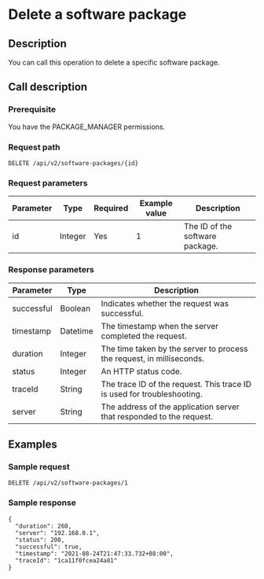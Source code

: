 Delete a software package 
==============================================



Description 
--------------------------------

You can call this operation to delete a specific software package.

Call description 
-------------------------------------

### Prerequisite 

You have the PACKAGE_MANAGER permissions.

### Request path 

`DELETE /api/v2/software-packages/{id}`

### Request parameters 



| Parameter |  Type   | Required | Example value |           Description           |
|-----------|---------|----------|---------------|---------------------------------|
| id        | Integer | Yes      | 1             | The ID of the software package. |



### Response parameters 



| Parameter  |   Type   |                               Description                               |
|------------|----------|-------------------------------------------------------------------------|
| successful | Boolean  | Indicates whether the request was successful.                           |
| timestamp  | Datetime | The timestamp when the server completed the request.                    |
| duration   | Integer  | The time taken by the server to process the request, in milliseconds.   |
| status     | Integer  | An HTTP status code.                                                    |
| traceId    | String   | The trace ID of the request. This trace ID is used for troubleshooting. |
| server     | String   | The address of the application server that responded to the request.    |



Examples 
-----------------------------

### Sample request 

`DELETE /api/v2/software-packages/1`

### Sample response 

```unknow
{
  "duration": 260,
  "server": "192.168.0.1",
  "status": 200,
  "successful": true,
  "timestamp": "2021-08-24T21:47:33.732+08:00",
  "traceId": "1ca11f0fcea24a81"
}
```


